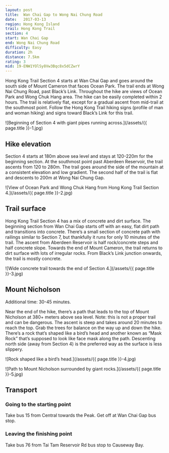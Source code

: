 ```yaml
---
layout: post
title:  Wan Chai Gap to Wong Nai Chung Road
date:   2017-03-13
region: Hong Kong Island
trail: Hong Kong Trail
section: 4
start: Wan Chai Gap
end: Wong Nai Chung Road
difficulty: Easy
duration: 2h
distance: 7.5km
rating: 3
mid: 19-ENW1YOlSy8Vw3Bqc8x5dCZwrY
---
```

Hong Kong Trail Section 4 starts at Wan Chai Gap and goes around the south side of Mount Cameron that faces Ocean Park. The trail ends at Wong Nai Chung Road, past Black’s Link. Throughout the hike are views of Ocean Park and Wong Chuk Hang area. The hike can be easily completed within 2 hours. The trail is relatively flat, except for a gradual ascent from mid-trail at the southmost point. Follow the Hong Kong Trail hiking signs (profile of man and woman hiking) and signs toward Black’s Link for this trail.

![Beginning of Section 4 with giant pipes running across.](/assets/{{ page.title }}-1.jpg)

## Hike elevation

Section 4 starts at 180m above sea level and stays at 120-220m for the beginning section. At the southmost point past Aberdeen Reservoir, the trail ascents from 120 to 280m. The trail goes around the side of the mountain at a consistent elevation and low gradient. The second half of the trail is flat and descents to 200m at Wong Nai Chung Gap.

![View of Ocean Park and Wong Chuk Hang from Hong Kong Trail Section 4.](/assets/{{ page.title }}-2.jpg)

## Trail surface

Hong Kong Trail Section 4 has a mix of concrete and dirt surface. The beginning section from Wan Chai Gap starts off with an easy, flat dirt path and transitions into concrete. There’s a small section of concrete path with railings similar to Section 7, but thankfully it runs for only 10 minutes of the trail. The ascent from Aberdeen Reservoir is half rock/concrete steps and half concrete slope. Towards the end of Mount Cameron, the trail returns to dirt surface with lots of irregular rocks. From Black’s Link junction onwards, the trail is mostly concrete.

![Wide concrete trail towards the end of Section 4.](/assets/{{ page.title }}-3.jpg)

## Mount Nicholson

Additional time: 30-45 minutes.

Near the end of the hike, there’s a path that leads to the top of Mount Nicholson at 380+ meters above sea level. Note: this is not a proper trail and can be dangerous. The ascent is steep and takes around 20 minutes to reach the top. Grab the trees for balance on the way up and down the hike. There’s a rock that’s shaped like a bird’s head and another known as “Mask Rock” that’s supposed to look like face mask along the path. Descenting north side (away from Section 4) is the preferred way as the surface is less slippery.

![Rock shaped like a bird’s head.](/assets/{{ page.title }}-4.jpg)

![Path to Mount Nicholson surrounded by giant rocks.](/assets/{{ page.title }}-5.jpg)

## Transport

### Going to the starting point

Take bus 15 from Central towards the Peak. Get off at Wan Chai Gap bus stop.

### Leaving the finishing point

Take bus 76 from Tai Tam Reservoir Rd bus stop to Causeway Bay.